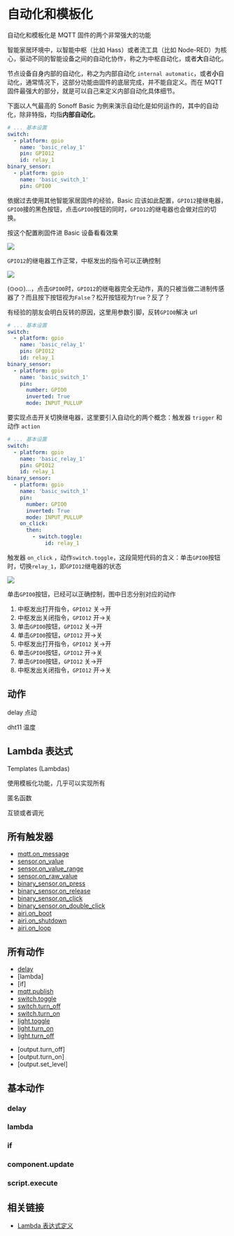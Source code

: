 # 自动化和模板化

自动化和模板化是 MQTT 固件的两个非常强大的功能

智能家居环境中，以智能中枢（比如 Hass）或者流工具（比如 Node-RED）为核心，驱动不同的智能设备之间的自动化协作，称之为中枢自动化，或者**大**自动化。

节点设备自身内部的自动化，称之为内部自动化 `internal automatic`，或者**小**自动化，通常情况下，这部分功能由固件的底层完成，并不能自定义。而在 MQTT 固件最强大的部分，就是可以自己来定义内部自动化具体细节。

下面以人气最高的 Sonoff Basic 为例来演示自动化是如何运作的，其中的自动化，除非特指，均指**内部自动化**。

```yaml
# ... 基本设置
switch:
  - platform: gpio
    name: 'basic_relay_1'
    pin: GPIO12
    id: relay_1
binary_sensor:
  - platform: gpio
    name: 'basic_switch_1'
    pin: GPIO0
```

依据过去使用其他智能家居固件的经验，Basic 应该如此配置，`GPIO12`接继电器，`GPIO0`接的黑色按钮，点击`GPIO0`按钮的同时，`GPIO12`的继电器也会做对应的切换。

按这个配置刷固件进 Basic 设备看看效果


![](https://ws1.sinaimg.cn/large/007fN5Xegy1fx47akhet7j312i0mzai2.jpg)

`GPIO12`的继电器工作正常，中枢发出的指令可以正确控制

![](https://ws1.sinaimg.cn/large/007fN5Xegy1fx47hd6ho3j312g0jqdqt.jpg)

(⊙o⊙)…，点击`GPIO0`时，`GPIO12`的继电器完全无动作，真的只被当做二进制传感器了？而且按下按钮视为`False`？松开按钮视为`True`？反了？


有经验的朋友会明白反转的原因，这里用参数引脚，反转`GPIO0`解决 url

```yaml
# ... 基本设置
switch:
  - platform: gpio
    name: 'basic_relay_1'
    pin: GPIO12
    id: relay_1
binary_sensor:
  - platform: gpio
    name: 'basic_switch_1'
    pin:
      number: GPIO0
      inverted: True
      mode: INPUT_PULLUP
```


要实现点击开关切换继电器，这里要引入自动化的两个概念：触发器 `trigger` 和 动作 `action`




```yaml
# ... 基本设置
switch:
  - platform: gpio
    name: 'basic_relay_1'
    pin: GPIO12
    id: relay_1
binary_sensor:
  - platform: gpio
    name: 'basic_switch_1'
    pin:
      number: GPIO0
      inverted: True
      mode: INPUT_PULLUP
    on_click:
      then:
        - switch.toggle:
            id: relay_1
```

触发器 `on_click` ，动作`switch.toggle`，这段简短代码的含义：单击`GPIO0`按钮时，切换`relay_1`，即`GPIO12`继电器的状态

![](https://ws1.sinaimg.cn/large/007fN5Xegy1fx490spth7j30zb0lkdpk.jpg)

单击`GPIO0`按钮，已经可以正确控制，图中日志分别对应的动作

1. 中枢发出打开指令，`GPIO12` 关->开
2. 中枢发出关闭指令，`GPIO12` 开->关
3. 单击`GPIO0`按钮，`GPIO12` 关->开
4. 单击`GPIO0`按钮，`GPIO12` 开->关
5. 中枢发出打开指令，`GPIO12` 关->开
6. 单击`GPIO0`按钮，`GPIO12` 开->关
7. 单击`GPIO0`按钮，`GPIO12` 关->开
8. 中枢发出关闭指令，`GPIO12` 开->关


## 动作

delay 点动

dht11 温度





## Lambda 表达式
Templates (Lambdas)

使用模板化功能，几乎可以实现所有

匿名函数

互锁或者调光


## 所有触发器

- [mqtt.on_message](mqtt/components/mqtt#on_message)
- [sensor.on_value](mqtt/components/sensor/#on_value)
- [sensor.on_value_range](mqtt/components/sensor/#on_value_range)
- [sensor.on_raw_value](mqtt/components/sensor/#on_raw_value)
- [binary_sensor.on_press](mqtt/components/binary_sensor/#on_press)
- [binary_sensor.on_release](mqtt/components/binary_sensor/#on_release)
- [binary_sensor.on_click](mqtt/components/binary_sensor/#on_click)
- [binary_sensor.on_double_click](mqtt/components/binary_sensor/#on_double_click)
- [airi.on_boot](mqtt/components/airi#on_boot)
- [airi.on_shutdown](mqtt/components/airi#on_shutdown)
- [airi.on_loop](mqtt/components/airi#on_loop)









## 所有动作

- [delay](#delay)
- [lambda]
- [if]
- [mqtt.publish](mqtt/components/mqtt#mqttpublish)
- [switch.toggle](mqtt/components/switch/#switchtoggle)
- [switch.turn_off](mqtt/components/switch/#switchturn_off)
- [switch.turn_on](mqtt/components/switch/#switchturn_on)
- [light.toggle](mqtt/components/light/#lighttoggle)
- [light.turn_on](mqtt/components/light/#lightturn_on)
- [light.turn_off](mqtt/components/light/#lightturn_off)

<!-- - [cover.open]
- [cover.close]
- [cover.stop]
- [fan.toggle]
- [fan.turn_off]
- [fan.turn_on] -->
- [output.turn_off]
- [output.turn_on]
- [output.set_level]

<!-- - [deep_sleep.enter]
- [deep_sleep.prevent] -->


## 基本动作

### delay


### lambda



### if 


### component.update


### script.execute


## 相关链接

 - [Lambda 表达式定义](https://baike.baidu.com/item/Lambda%E8%A1%A8%E8%BE%BE%E5%BC%8F)